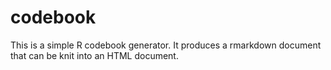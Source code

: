 # codebook
This is a simple R codebook generator. It produces a rmarkdown document that can be knit into an HTML document.
